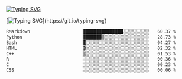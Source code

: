 [![Typing SVG](https://readme-typing-svg.demolab.com?font=Fira+Code&duration=1&pause=1000&center=true&vCenter=true&width=435&lines=Ivy+Streeter)](https://git.io/typing-svg)

[![Typing SVG](https://readme-typing-svg.demolab.com?font=Fira+Code&pause=1000&center=true&width=435&lines=Hello%2C+nice+to+meet+you!;I+am+a+researcher+in+biotech.;I+am+interested+in+bioinformatics.;I+am+self-taught+and+love+learning.;Feel+free+to+reach+out!)](https://git.io/typing-svg)
<!--START_SECTION:waka-->

```txt
RMarkdown                    ███████████████░░░░░░░░░░   60.37 %
Python                       ███████▒░░░░░░░░░░░░░░░░░   28.73 %
Bash                         █░░░░░░░░░░░░░░░░░░░░░░░░   04.27 %
HTML                         ▓░░░░░░░░░░░░░░░░░░░░░░░░   02.32 %
C++                          ▒░░░░░░░░░░░░░░░░░░░░░░░░   01.53 %
R                            ░░░░░░░░░░░░░░░░░░░░░░░░░   00.36 %
C                            ░░░░░░░░░░░░░░░░░░░░░░░░░   00.23 %
CSS                          ░░░░░░░░░░░░░░░░░░░░░░░░░   00.06 %
```

<!--END_SECTION:waka-->
